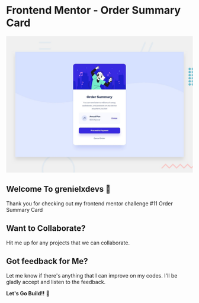 # Frontend Mentor - Order Summary Card

![Design preview for the Order Summary Card coding challenge](./design/desktop-preview.jpg)

## Welcome To grenielxdevs 👋

Thank you for checking out my frontend mentor challenge #11 Order Summary Card

## Want to Collaborate?

Hit me up for any projects that we can collaborate.

## Got feedback for Me?

Let me know if there's anything that I can improve on my codes. I'll be gladly accept and listen to the feedback.

**Let's Go Build!!** 🚀